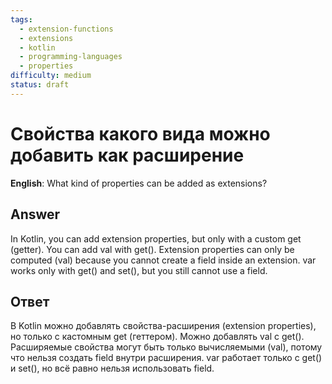 ```yaml
---
tags:
  - extension-functions
  - extensions
  - kotlin
  - programming-languages
  - properties
difficulty: medium
status: draft
---
```


# Свойства какого вида можно добавить как расширение

**English**: What kind of properties can be added as extensions?

## Answer

In Kotlin, you can add extension properties, but only with a custom get (getter). You can add val with get(). Extension properties can only be computed (val) because you cannot create a field inside an extension. var works only with get() and set(), but you still cannot use a field.

## Ответ

В Kotlin можно добавлять свойства-расширения (extension properties), но только с кастомным get (геттером). Можно добавлять val с get(). Расширяемые свойства могут быть только вычисляемыми (val), потому что нельзя создать field внутри расширения. var работает только с get() и set(), но всё равно нельзя использовать field.

